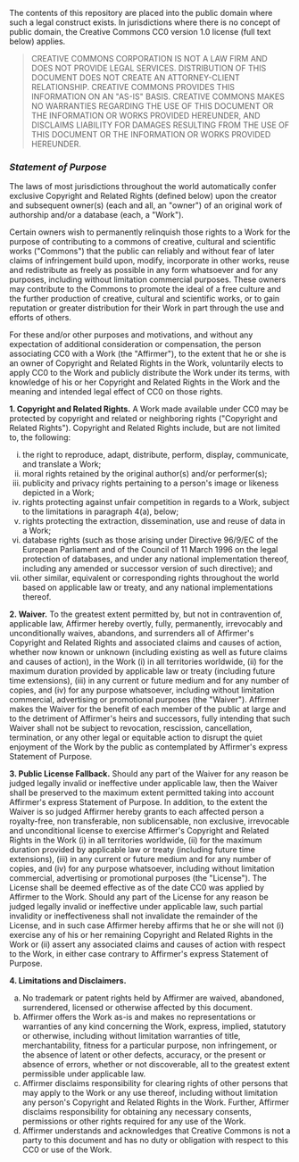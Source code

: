The contents of this repository are placed into the public domain where such a
legal construct exists. In jurisdictions where there is no concept of public
domain, the Creative Commons CC0 version 1.0 license (full text below) applies.

<blockquote>
  CREATIVE COMMONS CORPORATION IS NOT A LAW FIRM AND DOES NOT
  PROVIDE LEGAL SERVICES. DISTRIBUTION OF THIS DOCUMENT DOES
  NOT CREATE AN ATTORNEY-CLIENT RELATIONSHIP. CREATIVE COMMONS
  PROVIDES THIS INFORMATION ON AN "AS-IS" BASIS. CREATIVE
  COMMONS MAKES NO WARRANTIES REGARDING THE USE OF THIS
  DOCUMENT OR THE INFORMATION OR WORKS PROVIDED HEREUNDER, AND
  DISCLAIMS LIABILITY FOR DAMAGES RESULTING FROM THE USE OF
  THIS DOCUMENT OR THE INFORMATION OR WORKS PROVIDED
  HEREUNDER.
</blockquote>

<h3><em>Statement of Purpose</em></h3>

<p>The laws of most jurisdictions throughout the world
automatically confer exclusive Copyright and Related Rights
(defined below) upon the creator and subsequent owner(s) (each
and all, an "owner") of an original work of authorship and/or
a database (each, a "Work").</p>

<p>Certain owners wish to permanently relinquish those rights
to a Work for the purpose of contributing to a commons of
creative, cultural and scientific works ("Commons") that the
public can reliably and without fear of later claims of
infringement build upon, modify, incorporate in other works,
reuse and redistribute as freely as possible in any form
whatsoever and for any purposes, including without limitation
commercial purposes. These owners may contribute to the
Commons to promote the ideal of a free culture and the further
production of creative, cultural and scientific works, or to
gain reputation or greater distribution for their Work in part
through the use and efforts of others.</p>

<p>For these and/or other purposes and motivations, and
without any expectation of additional consideration or
compensation, the person associating CC0 with a Work (the
"Affirmer"), to the extent that he or she is an owner of
Copyright and Related Rights in the Work, voluntarily elects
to apply CC0 to the Work and publicly distribute the Work
under its terms, with knowledge of his or her Copyright and
Related Rights in the Work and the meaning and intended legal
effect of CC0 on those rights.</p>

<p><strong>1. Copyright and Related Rights.</strong>
   A Work made available under CC0 may be protected by
   copyright and related or neighboring rights ("Copyright and
   Related Rights"). Copyright and Related Rights include, but
   are not limited to, the following: 
</p>

<ol type="i">
  <li>the right to reproduce, adapt, distribute, perform,
  display, communicate, and translate a Work;</li>

  <li> moral rights retained by the original author(s) and/or
  performer(s);</li>

  <li>publicity and privacy rights pertaining to a person's
  image or likeness depicted in a Work;</li>

  <li>rights protecting against unfair competition in regards
  to a Work, subject to the limitations in paragraph 4(a),
  below;</li>

  <li>rights protecting the extraction, dissemination, use and
  reuse of data in a Work;</li>

  <li>database rights (such as those arising under Directive
  96/9/EC of the European Parliament and of the Council of 11
  March 1996 on the legal protection of databases, and under
  any national implementation thereof, including any amended
  or successor version of such directive); and</li>

  <li>other similar, equivalent or corresponding rights
  throughout the world based on applicable law or treaty, and
  any national implementations thereof.</li>

</ol>

<p><strong>2. Waiver.</strong> To the greatest extent
permitted by, but not in contravention of, applicable law,
Affirmer hereby overtly, fully, permanently, irrevocably and
unconditionally waives, abandons, and surrenders all of
Affirmer's Copyright and Related Rights and associated claims
and causes of action, whether now known or unknown (including
existing as well as future claims and causes of action), in
the Work (i) in all territories worldwide, (ii) for the
maximum duration provided by applicable law or treaty
(including future time extensions), (iii) in any current or
future medium and for any number of copies, and (iv) for any
purpose whatsoever, including without limitation commercial,
advertising or promotional purposes (the "Waiver"). Affirmer
makes the Waiver for the benefit of each member of the public
at large and to the detriment of Affirmer's heirs and
successors, fully intending that such Waiver shall not be
subject to revocation, rescission, cancellation, termination,
or any other legal or equitable action to disrupt the quiet
enjoyment of the Work by the public as contemplated by
Affirmer's express Statement of Purpose.
</p>

<p><strong>3. Public License Fallback.</strong> Should any
part of the Waiver for any reason be judged legally invalid or
ineffective under applicable law, then the Waiver shall be
preserved to the maximum extent permitted taking into account
Affirmer's express Statement of Purpose. In addition, to the
extent the Waiver is so judged Affirmer hereby grants to each
affected person a royalty-free, non transferable, non
sublicensable, non exclusive, irrevocable and unconditional
license to exercise Affirmer's Copyright and Related Rights
in the Work (i) in all territories worldwide, (ii) for the
maximum duration provided by applicable law or treaty
(including future time extensions), (iii) in any current or
future medium and for any number of copies, and (iv) for any
purpose whatsoever, including without limitation commercial,
advertising or promotional purposes (the "License"). The
License shall be deemed effective as of the date CC0 was
applied by Affirmer to the Work. Should any part of the
License for any reason be judged legally invalid or
ineffective under applicable law, such partial invalidity or
ineffectiveness shall not invalidate the remainder of the
License, and in such case Affirmer hereby affirms that he or
she will not (i) exercise any of his or her remaining
Copyright and Related Rights in the Work or (ii) assert any
associated claims and causes of action with respect to the
Work, in either case contrary to Affirmer's express Statement
of Purpose.</p>

<p><strong>4. Limitations and Disclaimers.</strong></p>

<ol type="a">
  <li>No trademark or patent rights held by Affirmer are
  waived, abandoned, surrendered, licensed or otherwise
  affected by this document.</li>

  <li>Affirmer offers the Work as-is and makes no
  representations or warranties of any kind concerning the
  Work, express, implied, statutory or otherwise, including
  without limitation warranties of title, merchantability,
  fitness for a particular purpose, non infringement, or the
  absence of latent or other defects, accuracy, or the present
  or absence of errors, whether or not discoverable, all to
  the greatest extent permissible under applicable law.</li>

  <li>Affirmer disclaims responsibility for clearing rights of
  other persons that may apply to the Work or any use thereof,
  including without limitation any person's Copyright and
  Related Rights in the Work. Further, Affirmer disclaims
  responsibility for obtaining any necessary consents,
  permissions or other rights required for any use of the
  Work.</li>

  <li>Affirmer understands and acknowledges that Creative
  Commons is not a party to this document and has no duty or
  obligation with respect to this CC0 or use of the Work.</li>
</ol>
